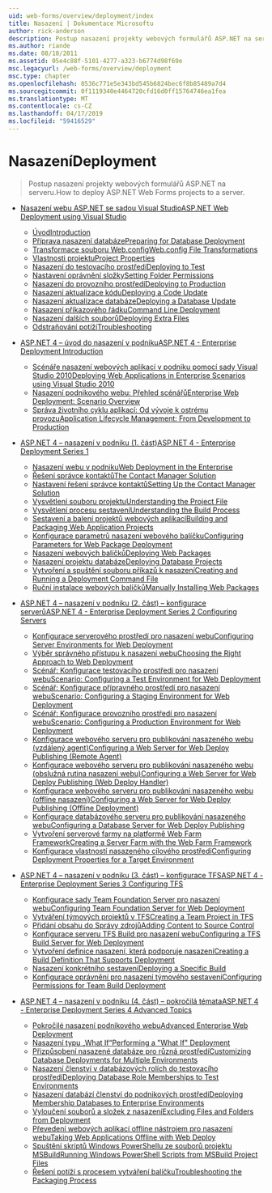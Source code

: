```yaml
---
uid: web-forms/overview/deployment/index
title: Nasazení | Dokumentace Microsoftu
author: rick-anderson
description: Postup nasazení projekty webových formulářů ASP.NET na serveru.
ms.author: riande
ms.date: 08/18/2011
ms.assetid: 05e4c88f-5101-4277-a323-b6774d98f69e
msc.legacyurl: /web-forms/overview/deployment
msc.type: chapter
ms.openlocfilehash: 8536c771e5e343bd545b6824bec6f8b85489a7d4
ms.sourcegitcommit: 0f1119340e4464720cfd16d0ff15764746ea1fea
ms.translationtype: MT
ms.contentlocale: cs-CZ
ms.lasthandoff: 04/17/2019
ms.locfileid: "59416529"
---
```

# <a name="deployment"></a><span data-ttu-id="9bda6-103">Nasazení</span><span class="sxs-lookup"><span data-stu-id="9bda6-103">Deployment</span></span>

> <span data-ttu-id="9bda6-104">Postup nasazení projekty webových formulářů ASP.NET na serveru.</span><span class="sxs-lookup"><span data-stu-id="9bda6-104">How to deploy ASP.NET Web Forms projects to a server.</span></span>


- [<span data-ttu-id="9bda6-105">Nasazení webu ASP.NET se sadou Visual Studio</span><span class="sxs-lookup"><span data-stu-id="9bda6-105">ASP.NET Web Deployment using Visual Studio</span></span>](visual-studio-web-deployment/index.md)

    - [<span data-ttu-id="9bda6-106">Úvod</span><span class="sxs-lookup"><span data-stu-id="9bda6-106">Introduction</span></span>](visual-studio-web-deployment/introduction.md)
    - [<span data-ttu-id="9bda6-107">Příprava nasazení databáze</span><span class="sxs-lookup"><span data-stu-id="9bda6-107">Preparing for Database Deployment</span></span>](visual-studio-web-deployment/preparing-databases.md)
    - [<span data-ttu-id="9bda6-108">Transformace souboru Web.config</span><span class="sxs-lookup"><span data-stu-id="9bda6-108">Web.config File Transformations</span></span>](visual-studio-web-deployment/web-config-transformations.md)
    - [<span data-ttu-id="9bda6-109">Vlastnosti projektu</span><span class="sxs-lookup"><span data-stu-id="9bda6-109">Project Properties</span></span>](visual-studio-web-deployment/project-properties.md)
    - [<span data-ttu-id="9bda6-110">Nasazení do testovacího prostředí</span><span class="sxs-lookup"><span data-stu-id="9bda6-110">Deploying to Test</span></span>](visual-studio-web-deployment/deploying-to-iis.md)
    - [<span data-ttu-id="9bda6-111">Nastavení oprávnění složky</span><span class="sxs-lookup"><span data-stu-id="9bda6-111">Setting Folder Permissions</span></span>](visual-studio-web-deployment/setting-folder-permissions.md)
    - [<span data-ttu-id="9bda6-112">Nasazení do provozního prostředí</span><span class="sxs-lookup"><span data-stu-id="9bda6-112">Deploying to Production</span></span>](visual-studio-web-deployment/deploying-to-production.md)
    - [<span data-ttu-id="9bda6-113">Nasazení aktualizace kódu</span><span class="sxs-lookup"><span data-stu-id="9bda6-113">Deploying a Code Update</span></span>](visual-studio-web-deployment/deploying-a-code-update.md)
    - [<span data-ttu-id="9bda6-114">Nasazení aktualizace databáze</span><span class="sxs-lookup"><span data-stu-id="9bda6-114">Deploying a Database Update</span></span>](visual-studio-web-deployment/deploying-a-database-update.md)
    - [<span data-ttu-id="9bda6-115">Nasazení příkazového řádku</span><span class="sxs-lookup"><span data-stu-id="9bda6-115">Command Line Deployment</span></span>](visual-studio-web-deployment/command-line-deployment.md)
    - [<span data-ttu-id="9bda6-116">Nasazení dalších souborů</span><span class="sxs-lookup"><span data-stu-id="9bda6-116">Deploying Extra Files</span></span>](visual-studio-web-deployment/deploying-extra-files.md)
    - [<span data-ttu-id="9bda6-117">Odstraňování potíží</span><span class="sxs-lookup"><span data-stu-id="9bda6-117">Troubleshooting</span></span>](visual-studio-web-deployment/troubleshooting.md)
- [<span data-ttu-id="9bda6-118">ASP.NET 4 – úvod do nasazení v podniku</span><span class="sxs-lookup"><span data-stu-id="9bda6-118">ASP.NET 4 - Enterprise Deployment Introduction</span></span>](deploying-web-applications-in-enterprise-scenarios/index.md)

    - [<span data-ttu-id="9bda6-119">Scénáře nasazení webových aplikací v podniku pomocí sady Visual Studio 2010</span><span class="sxs-lookup"><span data-stu-id="9bda6-119">Deploying Web Applications in Enterprise Scenarios using Visual Studio 2010</span></span>](deploying-web-applications-in-enterprise-scenarios/deploying-web-applications-in-enterprise-scenarios.md)
    - [<span data-ttu-id="9bda6-120">Nasazení podnikového webu: Přehled scénářů</span><span class="sxs-lookup"><span data-stu-id="9bda6-120">Enterprise Web Deployment: Scenario Overview</span></span>](deploying-web-applications-in-enterprise-scenarios/enterprise-web-deployment-scenario-overview.md)
    - [<span data-ttu-id="9bda6-121">Správa životního cyklu aplikací: Od vývoje k ostrému provozu</span><span class="sxs-lookup"><span data-stu-id="9bda6-121">Application Lifecycle Management: From Development to Production</span></span>](deploying-web-applications-in-enterprise-scenarios/application-lifecycle-management-from-development-to-production.md)
- [<span data-ttu-id="9bda6-122">ASP.NET 4 – nasazení v podniku (1. část)</span><span class="sxs-lookup"><span data-stu-id="9bda6-122">ASP.NET 4 - Enterprise Deployment Series 1</span></span>](web-deployment-in-the-enterprise/index.md)

    - [<span data-ttu-id="9bda6-123">Nasazení webu v podniku</span><span class="sxs-lookup"><span data-stu-id="9bda6-123">Web Deployment in the Enterprise</span></span>](web-deployment-in-the-enterprise/web-deployment-in-the-enterprise.md)
    - [<span data-ttu-id="9bda6-124">Řešení správce kontaktů</span><span class="sxs-lookup"><span data-stu-id="9bda6-124">The Contact Manager Solution</span></span>](web-deployment-in-the-enterprise/the-contact-manager-solution.md)
    - [<span data-ttu-id="9bda6-125">Nastavení řešení správce kontaktů</span><span class="sxs-lookup"><span data-stu-id="9bda6-125">Setting Up the Contact Manager Solution</span></span>](web-deployment-in-the-enterprise/setting-up-the-contact-manager-solution.md)
    - [<span data-ttu-id="9bda6-126">Vysvětlení souboru projektu</span><span class="sxs-lookup"><span data-stu-id="9bda6-126">Understanding the Project File</span></span>](web-deployment-in-the-enterprise/understanding-the-project-file.md)
    - [<span data-ttu-id="9bda6-127">Vysvětlení procesu sestavení</span><span class="sxs-lookup"><span data-stu-id="9bda6-127">Understanding the Build Process</span></span>](web-deployment-in-the-enterprise/understanding-the-build-process.md)
    - [<span data-ttu-id="9bda6-128">Sestavení a balení projektů webových aplikací</span><span class="sxs-lookup"><span data-stu-id="9bda6-128">Building and Packaging Web Application Projects</span></span>](web-deployment-in-the-enterprise/building-and-packaging-web-application-projects.md)
    - [<span data-ttu-id="9bda6-129">Konfigurace parametrů nasazení webového balíčku</span><span class="sxs-lookup"><span data-stu-id="9bda6-129">Configuring Parameters for Web Package Deployment</span></span>](web-deployment-in-the-enterprise/configuring-parameters-for-web-package-deployment.md)
    - [<span data-ttu-id="9bda6-130">Nasazení webových balíčků</span><span class="sxs-lookup"><span data-stu-id="9bda6-130">Deploying Web Packages</span></span>](web-deployment-in-the-enterprise/deploying-web-packages.md)
    - [<span data-ttu-id="9bda6-131">Nasazení projektu databáze</span><span class="sxs-lookup"><span data-stu-id="9bda6-131">Deploying Database Projects</span></span>](web-deployment-in-the-enterprise/deploying-database-projects.md)
    - [<span data-ttu-id="9bda6-132">Vytvoření a spuštění souboru příkazů k nasazení</span><span class="sxs-lookup"><span data-stu-id="9bda6-132">Creating and Running a Deployment Command File</span></span>](web-deployment-in-the-enterprise/creating-and-running-a-deployment-command-file.md)
    - [<span data-ttu-id="9bda6-133">Ruční instalace webových balíčků</span><span class="sxs-lookup"><span data-stu-id="9bda6-133">Manually Installing Web Packages</span></span>](web-deployment-in-the-enterprise/manually-installing-web-packages.md)
- [<span data-ttu-id="9bda6-134">ASP.NET 4 – nasazení v podniku (2. část) – konfigurace serverů</span><span class="sxs-lookup"><span data-stu-id="9bda6-134">ASP.NET 4 - Enterprise Deployment Series 2 Configuring Servers</span></span>](configuring-server-environments-for-web-deployment/index.md)

    - [<span data-ttu-id="9bda6-135">Konfigurace serverového prostředí pro nasazení webu</span><span class="sxs-lookup"><span data-stu-id="9bda6-135">Configuring Server Environments for Web Deployment</span></span>](configuring-server-environments-for-web-deployment/configuring-server-environments-for-web-deployment.md)
    - [<span data-ttu-id="9bda6-136">Výběr správného přístupu k nasazení webu</span><span class="sxs-lookup"><span data-stu-id="9bda6-136">Choosing the Right Approach to Web Deployment</span></span>](configuring-server-environments-for-web-deployment/choosing-the-right-approach-to-web-deployment.md)
    - [<span data-ttu-id="9bda6-137">Scénář: Konfigurace testovacího prostředí pro nasazení webu</span><span class="sxs-lookup"><span data-stu-id="9bda6-137">Scenario: Configuring a Test Environment for Web Deployment</span></span>](configuring-server-environments-for-web-deployment/scenario-configuring-a-test-environment-for-web-deployment.md)
    - [<span data-ttu-id="9bda6-138">Scénář: Konfigurace přípravného prostředí pro nasazení webu</span><span class="sxs-lookup"><span data-stu-id="9bda6-138">Scenario: Configuring a Staging Environment for Web Deployment</span></span>](configuring-server-environments-for-web-deployment/scenario-configuring-a-staging-environment-for-web-deployment.md)
    - [<span data-ttu-id="9bda6-139">Scénář: Konfigurace provozního prostředí pro nasazení webu</span><span class="sxs-lookup"><span data-stu-id="9bda6-139">Scenario: Configuring a Production Environment for Web Deployment</span></span>](configuring-server-environments-for-web-deployment/scenario-configuring-a-production-environment-for-web-deployment.md)
    - [<span data-ttu-id="9bda6-140">Konfigurace webového serveru pro publikování nasazeného webu (vzdálený agent)</span><span class="sxs-lookup"><span data-stu-id="9bda6-140">Configuring a Web Server for Web Deploy Publishing (Remote Agent)</span></span>](configuring-server-environments-for-web-deployment/configuring-a-web-server-for-web-deploy-publishing-remote-agent.md)
    - [<span data-ttu-id="9bda6-141">Konfigurace webového serveru pro publikování nasazeného webu (obslužná rutina nasazení webu)</span><span class="sxs-lookup"><span data-stu-id="9bda6-141">Configuring a Web Server for Web Deploy Publishing (Web Deploy Handler)</span></span>](configuring-server-environments-for-web-deployment/configuring-a-web-server-for-web-deploy-publishing-web-deploy-handler.md)
    - [<span data-ttu-id="9bda6-142">Konfigurace webového serveru pro publikování nasazeného webu (offline nasazení)</span><span class="sxs-lookup"><span data-stu-id="9bda6-142">Configuring a Web Server for Web Deploy Publishing (Offline Deployment)</span></span>](configuring-server-environments-for-web-deployment/configuring-a-web-server-for-web-deploy-publishing-offline-deployment.md)
    - [<span data-ttu-id="9bda6-143">Konfigurace databázového serveru pro publikování nasazeného webu</span><span class="sxs-lookup"><span data-stu-id="9bda6-143">Configuring a Database Server for Web Deploy Publishing</span></span>](configuring-server-environments-for-web-deployment/configuring-a-database-server-for-web-deploy-publishing.md)
    - [<span data-ttu-id="9bda6-144">Vytvoření serverové farmy na platformě Web Farm Framework</span><span class="sxs-lookup"><span data-stu-id="9bda6-144">Creating a Server Farm with the Web Farm Framework</span></span>](configuring-server-environments-for-web-deployment/creating-a-server-farm-with-the-web-farm-framework.md)
    - [<span data-ttu-id="9bda6-145">Konfigurace vlastností nasazeného cílového prostředí</span><span class="sxs-lookup"><span data-stu-id="9bda6-145">Configuring Deployment Properties for a Target Environment</span></span>](configuring-server-environments-for-web-deployment/configuring-deployment-properties-for-a-target-environment.md)
- [<span data-ttu-id="9bda6-146">ASP.NET 4 – nasazení v podniku (3. část) – konfigurace TFS</span><span class="sxs-lookup"><span data-stu-id="9bda6-146">ASP.NET 4 - Enterprise Deployment Series 3 Configuring TFS</span></span>](configuring-team-foundation-server-for-web-deployment/index.md)

    - [<span data-ttu-id="9bda6-147">Konfigurace sady Team Foundation Server pro nasazení webu</span><span class="sxs-lookup"><span data-stu-id="9bda6-147">Configuring Team Foundation Server for Web Deployment</span></span>](configuring-team-foundation-server-for-web-deployment/configuring-team-foundation-server-for-web-deployment.md)
    - [<span data-ttu-id="9bda6-148">Vytváření týmových projektů v TFS</span><span class="sxs-lookup"><span data-stu-id="9bda6-148">Creating a Team Project in TFS</span></span>](configuring-team-foundation-server-for-web-deployment/creating-a-team-project-in-tfs.md)
    - [<span data-ttu-id="9bda6-149">Přidání obsahu do Správy zdrojů</span><span class="sxs-lookup"><span data-stu-id="9bda6-149">Adding Content to Source Control</span></span>](configuring-team-foundation-server-for-web-deployment/adding-content-to-source-control.md)
    - [<span data-ttu-id="9bda6-150">Konfigurace serveru TFS Build pro nasazení webu</span><span class="sxs-lookup"><span data-stu-id="9bda6-150">Configuring a TFS Build Server for Web Deployment</span></span>](configuring-team-foundation-server-for-web-deployment/configuring-a-tfs-build-server-for-web-deployment.md)
    - [<span data-ttu-id="9bda6-151">Vytvoření definice nasazení, která podporuje nasazení</span><span class="sxs-lookup"><span data-stu-id="9bda6-151">Creating a Build Definition That Supports Deployment</span></span>](configuring-team-foundation-server-for-web-deployment/creating-a-build-definition-that-supports-deployment.md)
    - [<span data-ttu-id="9bda6-152">Nasazení konkrétního sestavení</span><span class="sxs-lookup"><span data-stu-id="9bda6-152">Deploying a Specific Build</span></span>](configuring-team-foundation-server-for-web-deployment/deploying-a-specific-build.md)
    - [<span data-ttu-id="9bda6-153">Konfigurace oprávnění pro nasazení týmového sestavení</span><span class="sxs-lookup"><span data-stu-id="9bda6-153">Configuring Permissions for Team Build Deployment</span></span>](configuring-team-foundation-server-for-web-deployment/configuring-permissions-for-team-build-deployment.md)
- [<span data-ttu-id="9bda6-154">ASP.NET 4 – nasazení v podniku (4. část) – pokročilá témata</span><span class="sxs-lookup"><span data-stu-id="9bda6-154">ASP.NET 4 - Enterprise Deployment Series 4 Advanced Topics</span></span>](advanced-enterprise-web-deployment/index.md)

    - [<span data-ttu-id="9bda6-155">Pokročilé nasazení podnikového webu</span><span class="sxs-lookup"><span data-stu-id="9bda6-155">Advanced Enterprise Web Deployment</span></span>](advanced-enterprise-web-deployment/advanced-enterprise-web-deployment.md)
    - [<span data-ttu-id="9bda6-156">Nasazení typu „What If“</span><span class="sxs-lookup"><span data-stu-id="9bda6-156">Performing a "What If" Deployment</span></span>](advanced-enterprise-web-deployment/performing-a-what-if-deployment.md)
    - [<span data-ttu-id="9bda6-157">Přizpůsobení nasazené databáze pro různá prostředí</span><span class="sxs-lookup"><span data-stu-id="9bda6-157">Customizing Database Deployments for Multiple Environments</span></span>](advanced-enterprise-web-deployment/customizing-database-deployments-for-multiple-environments.md)
    - [<span data-ttu-id="9bda6-158">Nasazení členství v databázových rolích do testovacího prostředí</span><span class="sxs-lookup"><span data-stu-id="9bda6-158">Deploying Database Role Memberships to Test Environments</span></span>](advanced-enterprise-web-deployment/deploying-database-role-memberships-to-test-environments.md)
    - [<span data-ttu-id="9bda6-159">Nasazení databází členství do podnikových prostředí</span><span class="sxs-lookup"><span data-stu-id="9bda6-159">Deploying Membership Databases to Enterprise Environments</span></span>](advanced-enterprise-web-deployment/deploying-membership-databases-to-enterprise-environments.md)
    - [<span data-ttu-id="9bda6-160">Vyloučení souborů a složek z nasazení</span><span class="sxs-lookup"><span data-stu-id="9bda6-160">Excluding Files and Folders from Deployment</span></span>](advanced-enterprise-web-deployment/excluding-files-and-folders-from-deployment.md)
    - [<span data-ttu-id="9bda6-161">Převedení webových aplikací offline nástrojem pro nasazení webu</span><span class="sxs-lookup"><span data-stu-id="9bda6-161">Taking Web Applications Offline with Web Deploy</span></span>](advanced-enterprise-web-deployment/taking-web-applications-offline-with-web-deploy.md)
    - [<span data-ttu-id="9bda6-162">Spuštění skriptů Windows PowerShellu ze souborů projektu MSBuild</span><span class="sxs-lookup"><span data-stu-id="9bda6-162">Running Windows PowerShell Scripts from MSBuild Project Files</span></span>](advanced-enterprise-web-deployment/running-windows-powershell-scripts-from-msbuild-project-files.md)
    - [<span data-ttu-id="9bda6-163">Řešení potíží s procesem vytváření balíčku</span><span class="sxs-lookup"><span data-stu-id="9bda6-163">Troubleshooting the Packaging Process</span></span>](advanced-enterprise-web-deployment/troubleshooting-the-packaging-process.md)
